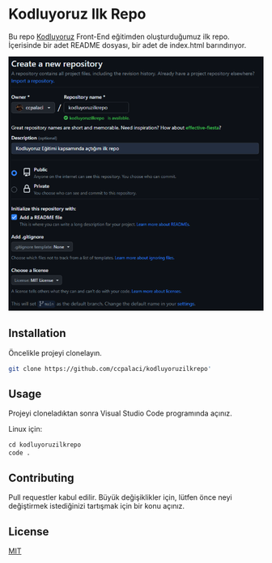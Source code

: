 # Kodluyoruz Ilk Repo
Bu repo [Kodluyoruz](https://kodluyoruz.org/) Front-End eğitimden oluşturduğumuz ilk repo. İçerisinde bir adet README dosyası, bir adet de index.html barındırıyor.

![proje-gorseli](figures/proje-gorseli.png)

## Installation
Öncelikle projeyi clonelayın.

```bash
git clone https://github.com/ccpalaci/kodluyoruzilkrepo'
```

## Usage
Projeyi cloneladıktan sonra Visual Studio Code programında açınız.

Linux için:
```linux
cd kodluyoruzilkrepo
code .
```

## Contributing
Pull requestler kabul edilir. Büyük değişiklikler için, lütfen önce neyi değiştirmek istediğinizi tartışmak için bir konu açınız.

## License
[MIT](https://choosealicense.com/licenses/mit/)